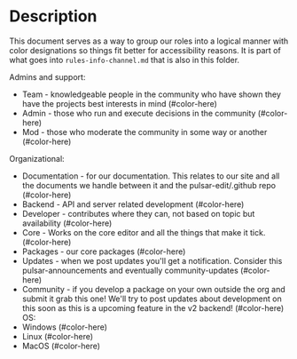 # Description

This document serves as a way to group our roles into a logical manner with color designations so things fit better for accessibility reasons. It is part of what goes into `rules-info-channel.md` that is also in this folder. 

Admins and support:
- Team - knowledgeable people in the community who have shown they have the projects best interests in mind (#color-here)
- Admin - those who run and execute decisions in the community (#color-here)
- Mod - those who moderate the community in some way or another (#color-here)

Organizational:
- Documentation - for our documentation. This relates to our site and all the documents we handle between it and the pulsar-edit/.github repo (#color-here)
- Backend - API and server related development (#color-here)
- Developer - contributes where they can, not based on topic but availability (#color-here)
- Core - Works on the core editor and all the things that make it tick. (#color-here)
- Packages - our core packages (#color-here)
- Updates - when we post updates you'll get a notification. Consider this ⁠pulsar-announcements and eventually ⁠community-updates (#color-here)
- Community - if you develop a package on your own outside the org and submit it grab this one! We'll try to post updates about development on this soon as this is a upcoming feature in the v2 backend! (#color-here)
OS:
- Windows (#color-here)
- Linux (#color-here)
- MacOS (#color-here)
